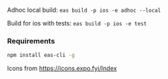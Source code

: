 Adhoc local build: `eas build -p ios -e adhoc --local`

Build for ios with tests: `eas build -p ios -e test`

### Requirements

```bash
npm install eas-cli -g
```

Icons from https://icons.expo.fyi/Index
